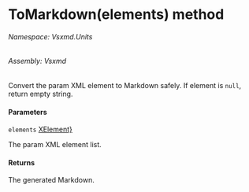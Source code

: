 <a name='M-Vsxmd-Units-TypeparamUnit-ToMarkdown-System-Collections-Generic-IEnumerable{System-Xml-Linq-XElement}-'></a>
# ToMarkdown(elements) method

###### Namespace:  Vsxmd.Units

###### Assembly:  Vsxmd

Convert the param XML element to Markdown safely.
If element is `null`, return empty string.

#### Parameters

`elements`  [XElement}](https://docs.microsoft.com/dotnet/api/System.Collections.Generic.IEnumerable)  

The param XML element list.

#### Returns





The generated Markdown.
